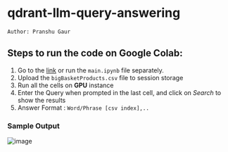 # qdrant-llm-query-answering
`Author: Pranshu Gaur`

## Steps to run the code on Google Colab:
1. Go to the [link](https://colab.research.google.com/drive/1mb2b15ell6mz2Dgu0qA_2IN0O45vE4uQ?usp=sharing) or run the `main.ipynb` file separately.
2. Upload the `bigBasketProducts.csv` file to session storage
3. Run all the cells on **GPU** instance
4. Enter the Query when prompted in the last cell, and click on *Search* to show the results
5. Answer Format : `Word/Phrase [csv index],..`

### Sample Output
![image](https://github.com/Pranshu-Gaur/qdrant-llm-query-answering/assets/88106059/96962aa9-a912-4fec-bd7d-e1588e8c17a2)


